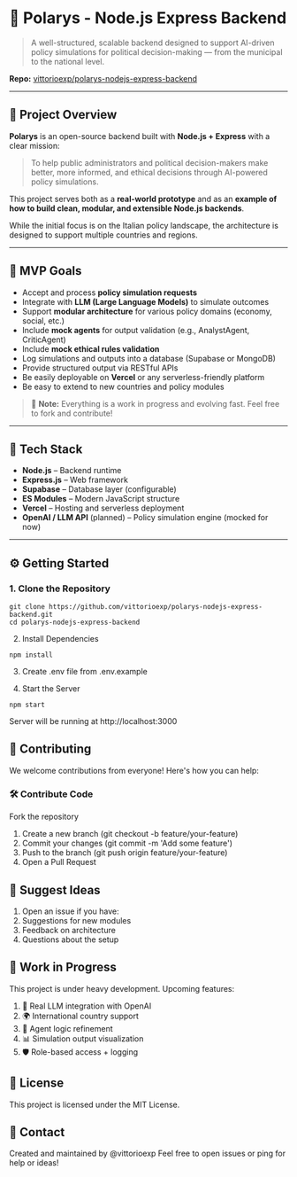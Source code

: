 # 🌌 Polarys - Node.js Express Backend

> A well-structured, scalable backend designed to support AI-driven policy simulations for political decision-making — from the municipal to the national level.

**Repo:** [vittorioexp/polarys-nodejs-express-backend](https://github.com/vittorioexp/polarys-nodejs-express-backend.git)

---

## 🚀 Project Overview

**Polarys** is an open-source backend built with **Node.js + Express** with a clear mission:

> To help public administrators and political decision-makers make better, more informed, and ethical decisions through AI-powered policy simulations.

This project serves both as a **real-world prototype** and as an **example of how to build clean, modular, and extensible Node.js backends**.

While the initial focus is on the Italian policy landscape, the architecture is designed to support multiple countries and regions.

---

## 🎯 MVP Goals

- Accept and process **policy simulation requests**
- Integrate with **LLM (Large Language Models)** to simulate outcomes
- Support **modular architecture** for various policy domains (economy, social, etc.)
- Include **mock agents** for output validation (e.g., AnalystAgent, CriticAgent)
- Include **mock ethical rules validation**
- Log simulations and outputs into a database (Supabase or MongoDB)
- Provide structured output via RESTful APIs
- Be easily deployable on **Vercel** or any serverless-friendly platform
- Be easy to extend to new countries and policy modules

> 🔧 **Note:** Everything is a work in progress and evolving fast. Feel free to fork and contribute!

---

## 🧱 Tech Stack

- **Node.js** – Backend runtime
- **Express.js** – Web framework
- **Supabase** – Database layer (configurable)
- **ES Modules** – Modern JavaScript structure
- **Vercel** – Hosting and serverless deployment
- **OpenAI / LLM API** (planned) – Policy simulation engine (mocked for now)

---

## ⚙️ Getting Started

### 1. Clone the Repository

```
git clone https://github.com/vittorioexp/polarys-nodejs-express-backend.git
cd polarys-nodejs-express-backend
```

2. Install Dependencies
```
npm install
```

3. Create .env file from .env.example

4. Start the Server

```
npm start
```

Server will be running at http://localhost:3000


## 👥 Contributing
We welcome contributions from everyone! Here's how you can help:

### 🛠 Contribute Code
Fork the repository

1. Create a new branch (git checkout -b feature/your-feature)
2. Commit your changes (git commit -m 'Add some feature')
3. Push to the branch (git push origin feature/your-feature)
4. Open a Pull Request

## 🧠 Suggest Ideas

1. Open an issue if you have:
2. Suggestions for new modules
3. Feedback on architecture
4. Questions about the setup

## 📌 Work in Progress
This project is under heavy development. Upcoming features:

1. 🔁 Real LLM integration with OpenAI
2. 🌍 International country support
3. 🧠 Agent logic refinement
4. 📊 Simulation output visualization
5. 🛡 Role-based access + logging

## 📜 License
This project is licensed under the MIT License.

## 💬 Contact
Created and maintained by @vittorioexp
Feel free to open issues or ping for help or ideas!
